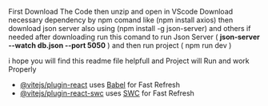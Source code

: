 First Download The Code
then unzip and open in VScode 
Download necessary dependency by npm comand like (npm install axios)
then download json server also using (npm install -g json-server) and others if needed
after downloading run this comand to run Json Server ( **json-server --watch db.json --port 5050** )
and then run project ( npm run dev )



i hope you will find this readme file helpfull and Project will Run and work Properly

- [@vitejs/plugin-react](https://github.com/vitejs/vite-plugin-react/blob/main/packages/plugin-react/README.md) uses [Babel](https://babeljs.io/) for Fast Refresh
- [@vitejs/plugin-react-swc](https://github.com/vitejs/vite-plugin-react-swc) uses [SWC](https://swc.rs/) for Fast Refresh
